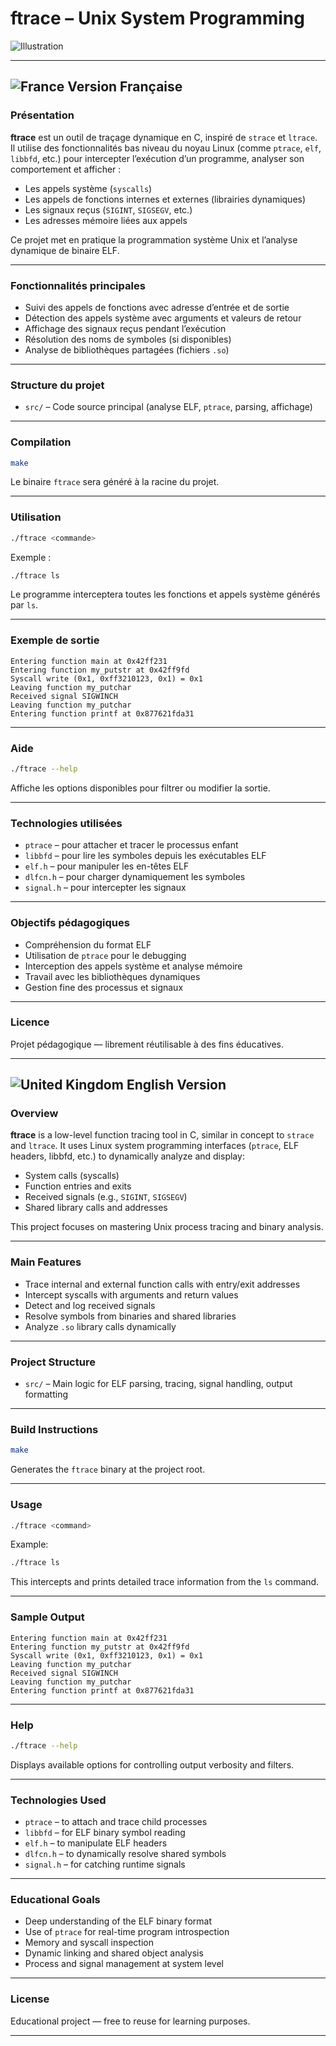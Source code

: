 # ftrace – Unix System Programming

![Illustration](https://cdn.thenewstack.io/media/2020/08/9860a611-granulate_ftrace_image.png)

---

## ![France](https://raw.githubusercontent.com/stevenrskelton/flag-icon/master/png/16/country-4x3/fr.png "France") Version Française

### Présentation

**ftrace** est un outil de traçage dynamique en C, inspiré de `strace` et `ltrace`.  
Il utilise des fonctionnalités bas niveau du noyau Linux (comme `ptrace`, `elf`, `libbfd`, etc.) pour intercepter l’exécution d’un programme, analyser son comportement et afficher :

- Les appels système (`syscalls`)
- Les appels de fonctions internes et externes (librairies dynamiques)
- Les signaux reçus (`SIGINT`, `SIGSEGV`, etc.)
- Les adresses mémoire liées aux appels

Ce projet met en pratique la programmation système Unix et l’analyse dynamique de binaire ELF.

---

### Fonctionnalités principales

- Suivi des appels de fonctions avec adresse d’entrée et de sortie
- Détection des appels système avec arguments et valeurs de retour
- Affichage des signaux reçus pendant l’exécution
- Résolution des noms de symboles (si disponibles)
- Analyse de bibliothèques partagées (fichiers `.so`)

---

### Structure du projet

- `src/` – Code source principal (analyse ELF, `ptrace`, parsing, affichage)

---

### Compilation

```bash
make
````

Le binaire `ftrace` sera généré à la racine du projet.

---

### Utilisation

```bash
./ftrace <commande>
```

Exemple :

```bash
./ftrace ls
```

Le programme interceptera toutes les fonctions et appels système générés par `ls`.

---

### Exemple de sortie

```text
Entering function main at 0x42ff231
Entering function my_putstr at 0x42ff9fd
Syscall write (0x1, 0xff3210123, 0x1) = 0x1
Leaving function my_putchar
Received signal SIGWINCH
Leaving function my_putchar
Entering function printf at 0x877621fda31
```

---

### Aide

```bash
./ftrace --help
```

Affiche les options disponibles pour filtrer ou modifier la sortie.

---

### Technologies utilisées

* `ptrace` – pour attacher et tracer le processus enfant
* `libbfd` – pour lire les symboles depuis les exécutables ELF
* `elf.h` – pour manipuler les en-têtes ELF
* `dlfcn.h` – pour charger dynamiquement les symboles
* `signal.h` – pour intercepter les signaux

---

### Objectifs pédagogiques

* Compréhension du format ELF
* Utilisation de `ptrace` pour le debugging
* Interception des appels système et analyse mémoire
* Travail avec les bibliothèques dynamiques
* Gestion fine des processus et signaux

---

### Licence

Projet pédagogique — librement réutilisable à des fins éducatives.


---

## ![United Kingdom](https://raw.githubusercontent.com/stevenrskelton/flag-icon/master/png/16/country-4x3/gb.png "United Kingdom") English Version

### Overview

**ftrace** is a low-level function tracing tool in C, similar in concept to `strace` and `ltrace`.
It uses Linux system programming interfaces (`ptrace`, ELF headers, libbfd, etc.) to dynamically analyze and display:

* System calls (syscalls)
* Function entries and exits
* Received signals (e.g., `SIGINT`, `SIGSEGV`)
* Shared library calls and addresses

This project focuses on mastering Unix process tracing and binary analysis.

---

### Main Features

* Trace internal and external function calls with entry/exit addresses
* Intercept syscalls with arguments and return values
* Detect and log received signals
* Resolve symbols from binaries and shared libraries
* Analyze `.so` library calls dynamically

---

### Project Structure

* `src/` – Main logic for ELF parsing, tracing, signal handling, output formatting

---

### Build Instructions

```bash
make
```

Generates the `ftrace` binary at the project root.

---

### Usage

```bash
./ftrace <command>
```

Example:

```bash
./ftrace ls
```

This intercepts and prints detailed trace information from the `ls` command.

---

### Sample Output

```text
Entering function main at 0x42ff231
Entering function my_putstr at 0x42ff9fd
Syscall write (0x1, 0xff3210123, 0x1) = 0x1
Leaving function my_putchar
Received signal SIGWINCH
Leaving function my_putchar
Entering function printf at 0x877621fda31
```

---

### Help

```bash
./ftrace --help
```

Displays available options for controlling output verbosity and filters.

---

### Technologies Used

* `ptrace` – to attach and trace child processes
* `libbfd` – for ELF binary symbol reading
* `elf.h` – to manipulate ELF headers
* `dlfcn.h` – to dynamically resolve shared symbols
* `signal.h` – for catching runtime signals

---

### Educational Goals

* Deep understanding of the ELF binary format
* Use of `ptrace` for real-time program introspection
* Memory and syscall inspection
* Dynamic linking and shared object analysis
* Process and signal management at system level

---

### License

Educational project — free to reuse for learning purposes.

---

